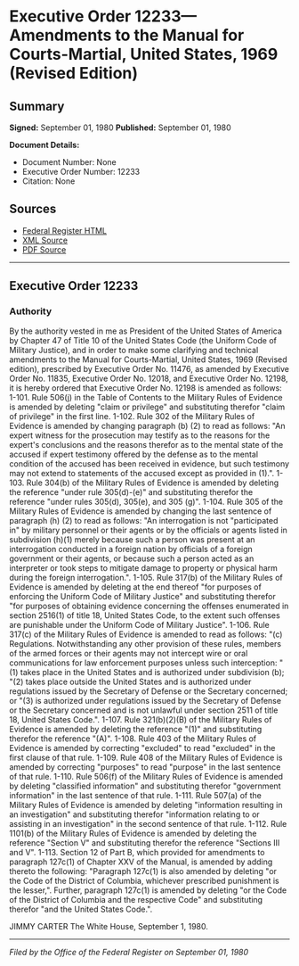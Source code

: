 # Executive Order 12233—Amendments to the Manual for Courts-Martial, United States, 1969 (Revised Edition)

## Summary

**Signed:** September 01, 1980
**Published:** September 01, 1980

**Document Details:**
- Document Number: None
- Executive Order Number: 12233
- Citation: None

## Sources
- [Federal Register HTML](https://www.presidency.ucsb.edu/documents/executive-order-12233-amendments-the-manual-for-courts-martial-united-states-1969-revised)
- [XML Source](None)
- [PDF Source](None)

---

## Executive Order 12233

### Authority

By the authority vested in me as President of the United States of America by Chapter 47 of Title 10 of the United States Code (the Uniform Code of Military Justice), and in order to make some clarifying and technical amendments to the Manual for Courts-Martial, United States, 1969 (Revised edition), prescribed by Executive Order No. 11476, as amended by Executive Order No. 11835, Executive Order No. 12018, and Executive Order No. 12198, it is hereby ordered that Executive Order No. 12198 is amended as follows:
1-101. Rule 506(j) in the Table of Contents to the Military Rules of Evidence is amended by deleting "claim or privilege" and substituting therefor "claim of privilege" in the first line.
1-102. Rule 302 of the Military Rules of Evidence is amended by changing paragraph (b) (2) to read as follows:
"An expert witness for the prosecution may testify as to the reasons for the expert's conclusions and the reasons therefor as to the mental state of the accused if expert testimony offered by the defense as to the mental condition of the accused has been received in evidence, but such testimony may not extend to statements of the accused except as provided in (1).".
1-103. Rule 304(b) of the Military Rules of Evidence is amended by deleting the reference "under rule 305(d)-(e)" and substituting therefor the reference "under rules 305(d), 305(e), and 305 (g)".
1-104. Rule 305 of the Military Rules of Evidence is amended by changing the last sentence of paragraph (h) (2) to read as follows:
"An interrogation is not "participated in" by military personnel or their agents or by the officials or agents listed in subdivision (h)(1) merely because such a person was present at an interrogation conducted in a foreign nation by officials of a foreign government or their agents, or because such a person acted as an interpreter or took steps to mitigate damage to property or physical harm during the foreign interrogation.".
1-105. Rule 317(b) of the Military Rules of Evidence is amended by deleting at the end thereof "for purposes of enforcing the Uniform Code of Military Justice" and substituting therefor "for purposes of obtaining evidence concerning the offenses enumerated in section 2516(1) of title 18, United States Code, to the extent such offenses are punishable under the Uniform Code of Military Justice".
1-106. Rule 317(c) of the Military Rules of Evidence is amended to read as follows:
"(c) Regulations. Notwithstanding any other provision of these rules, members of the armed forces or their agents may not intercept wire or oral communications for law enforcement purposes unless such interception:
"(1) takes place in the United States and is authorized under subdivision (b);
"(2) takes place outside the United States and is authorized under regulations issued by the Secretary of Defense or the Secretary concerned; or
"(3) is authorized under regulations issued by the Secretary of Defense or the Secretary concerned and is not unlawful under section 2511 of title 18, United States Code.".
1-107. Rule 321(b)(2)(B) of the Military Rules of Evidence is amended by deleting the reference "(1)" and substituting therefor the reference "(A)".
1-108. Rule 403 of the Military Rules of Evidence is amended by correcting "excluded" to read "excluded" in the first clause of that rule.
1-109. Rule 408 of the Military Rules of Evidence is amended by correcting "purposes" to read "purpose" in the last sentence of that rule.
1-110. Rule 506(f) of the Military Rules of Evidence is amended by deleting "classified information" and substituting therefor "government information" in the last sentence of that rule.
1-111. Rule 507(a) of the Military Rules of Evidence is amended by deleting "information resulting in an investigation" and substituting therefor "information relating to or assisting in an investigation" in the second sentence of that rule.
1-112. Rule 1101(b) of the Military Rules of Evidence is amended by deleting the reference "Section V" and substituting therefor the reference "Sections III and V".
1-113. Section 12 of Part B, which provided for amendments to paragraph 127c(1) of Chapter XXV of the Manual, is amended by adding thereto the following:
"Paragraph 127c(1) is also amended by deleting "or the Code of the District of Columbia, whichever prescribed punishment is the lesser,". Further, paragraph 127c(1) is amended by deleting "or the Code of the District of Columbia and the respective Code" and substituting therefor "and the United States Code.".

JIMMY CARTER
The White House,
September 1, 1980.

---

*Filed by the Office of the Federal Register on September 01, 1980*
